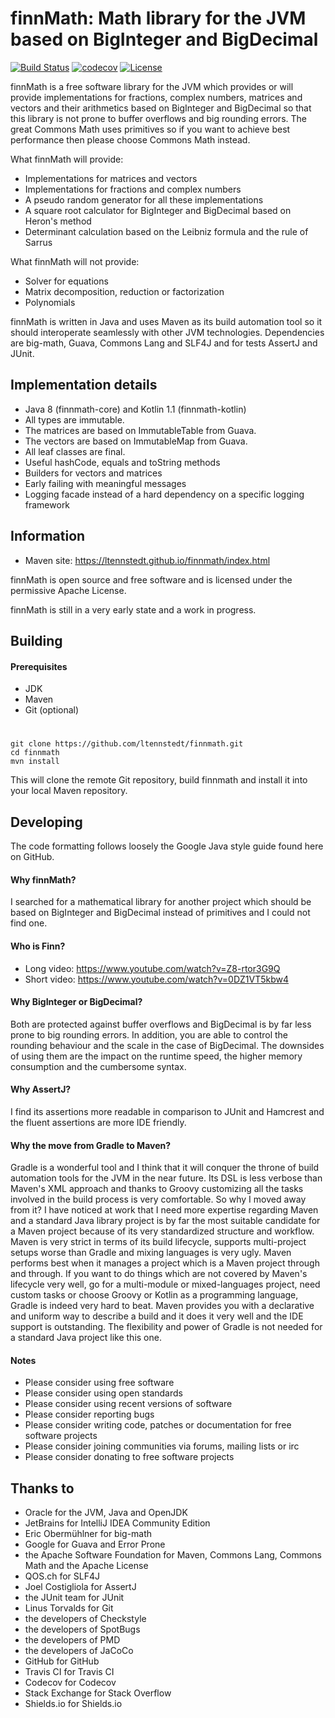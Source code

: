 # finnMath: Math library for the JVM based on BigInteger and BigDecimal

[![Build Status](https://travis-ci.org/ltennstedt/finnmath.svg?branch=master)](https://travis-ci.org/ltennstedt/finnmath)
[![codecov](https://codecov.io/gh/ltennstedt/finnmath/branch/master/graph/badge.svg)](https://codecov.io/gh/ltennstedt/finnmath)
[![License](https://img.shields.io/badge/license-Apache%20License%202.0-blue.svg)](http://shields.io)

finnMath is a free software library for the JVM which provides or will provide implementations for fractions, 
complex numbers, matrices and vectors and their arithmetics based on BigInteger and BigDecimal so that this 
library is not prone to buffer overflows and big rounding errors. The great Commons Math uses primitives 
so if you want to achieve best performance then please choose Commons Math instead.

What finnMath will provide:
* Implementations for matrices and vectors
* Implementations for fractions and complex numbers
* A pseudo random generator for all these implementations
* A square root calculator for BigInteger and BigDecimal based on Heron's method
* Determinant calculation based on the Leibniz formula and the rule of Sarrus

What finnMath will not provide:
* Solver for equations
* Matrix decomposition, reduction or factorization
* Polynomials

finnMath is written in Java and uses Maven as its build automation tool so it should interoperate seamlessly with 
other JVM technologies. Dependencies are big-math, Guava, Commons Lang and SLF4J and for tests AssertJ and JUnit.

## Implementation details
* Java 8 (finnmath-core) and Kotlin 1.1 (finnmath-kotlin)
* All types are immutable.
* The matrices are based on ImmutableTable from Guava.
* The vectors are based on ImmutableMap from Guava.
* All leaf classes are final.
* Useful hashCode, equals and toString methods
* Builders for vectors and matrices
* Early failing with meaningful messages
* Logging facade instead of a hard dependency on a specific logging framework

## Information
* Maven site: https://ltennstedt.github.io/finnmath/index.html

finnMath is open source and free software and is licensed under the permissive Apache License.

finnMath is still in a very early state and a work in progress.

## Building

#### Prerequisites
* JDK
* Maven
* Git (optional)
#
    git clone https://github.com/ltennstedt/finnmath.git
    cd finnmath
    mvn install

This will clone the remote Git repository, build finnmath and install it into your local Maven repository.

## Developing

The code formatting follows loosely the Google Java style guide found here on GitHub.    

#### Why finnMath?
I searched for a mathematical library for another project which should be based on BigInteger and BigDecimal instead 
of primitives and I could not find one.

#### Who is Finn?
* Long video: https://www.youtube.com/watch?v=Z8-rtor3G9Q
* Short video: https://www.youtube.com/watch?v=0DZ1VT5kbw4

#### Why BigInteger or BigDecimal?
Both are protected against buffer overflows and BigDecimal is by far less prone to big rounding errors. In addition, 
you are able to control the rounding behaviour and the scale in the case of BigDecimal. The downsides of using them 
are the impact on the runtime speed, the higher memory consumption and the cumbersome syntax. 

#### Why AssertJ?
I find its assertions more readable in comparison to JUnit and Hamcrest and the fluent assertions are more IDE 
friendly.

#### Why the move from Gradle to Maven?
Gradle is a wonderful tool and I think that it will conquer the throne of build automation tools for the JVM in the 
near future. Its DSL is less verbose than Maven's XML approach and thanks to Groovy customizing all the tasks involved in 
the build process is very comfortable. So why I moved away from it? I have noticed at work that I need more expertise 
regarding Maven and a standard Java library project is by far the most suitable candidate for a Maven project because 
of its very standardized structure and workflow. Maven is very strict in terms of its build lifecycle, supports 
multi-project setups worse than Gradle and mixing languages is very ugly. Maven performs best when it manages a 
project which is a Maven project through and through. If you want to do things which are not covered by Maven's 
lifecycle very well, go for a multi-module or mixed-languages project, need custom tasks or choose Groovy or Kotlin as
a programming language, Gradle is indeed very hard to beat. Maven provides you with a declarative and uniform way to 
describe a build and it does it very well and the IDE support is outstanding. The flexibility and power of Gradle is 
not needed for a standard Java project like this one. 

#### Notes
* Please consider using free software
* Please consider using open standards
* Please consider using recent versions of software
* Please consider reporting bugs
* Please consider writing code, patches or documentation for free software projects
* Please consider joining communities via forums, mailing lists or irc
* Please consider donating to free software projects


## Thanks to
* Oracle for the JVM, Java and OpenJDK
* JetBrains for IntelliJ IDEA Community Edition
* Eric Obermühlner for big-math
* Google for Guava and Error Prone
* the Apache Software Foundation for Maven, Commons Lang, Commons Math and the Apache License
* QOS.ch for SLF4J 
* Joel Costigliola for AssertJ
* the JUnit team for JUnit
* Linus Torvalds for Git
* the developers of Checkstyle
* the developers of SpotBugs
* the developers of PMD
* the developers of JaCoCo
* GitHub for GitHub
* Travis CI for Travis CI
* Codecov for Codecov
* Stack Exchange for Stack Overflow
* Shields.io for Shields.io
